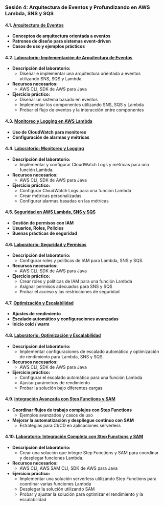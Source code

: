 ### Sesión 4: Arquitectura de Eventos y Profundizando en AWS Lambda, SNS y SQS

#### 4.1. [Arquitectura de Eventos](arquitectura_eventos.md)
- **Conceptos de arquitectura orientada a eventos**
- **Patrones de diseño para sistemas event-driven**
- **Casos de uso y ejemplos prácticos**

#### 4.2. [Laboratorio: Implementación de Arquitectura de Eventos](laboratorio_arquitectura.md)
- **Descripción del laboratorio:**
  - Diseñar e implementar una arquitectura orientada a eventos utilizando SNS, SQS y Lambda.
- **Recursos necesarios:**
  - AWS CLI, SDK de AWS para Java
- **Ejercicio práctico:**
  - Diseñar un sistema basado en eventos
  - Implementar los componentes utilizando SNS, SQS y Lambda
  - Probar el flujo de eventos y la interacción entre componentes

#### 4.3. [Monitoreo y Logging en AWS Lambda](monitoreo_logging.md)
- **Uso de CloudWatch para monitoreo**
- **Configuración de alarmas y métricas**

#### 4.4. [Laboratorio: Monitoreo y Logging](laboratorio_monitoreo.md)
- **Descripción del laboratorio:**
  - Implementar y configurar CloudWatch Logs y métricas para una función Lambda.
- **Recursos necesarios:**
  - AWS CLI, SDK de AWS para Java
- **Ejercicio práctico:**
  - Configurar CloudWatch Logs para una función Lambda
  - Crear métricas personalizadas
  - Configurar alarmas basadas en las métricas

#### 4.5. [Seguridad en AWS Lambda, SNS y SQS](seguridad.md)
- **Gestión de permisos con IAM**
- **Usuarios, Roles, Policies**
- **Buenas prácticas de seguridad**

#### 4.6. [Laboratorio: Seguridad y Permisos](laboratorio_seguridad.md)
- **Descripción del laboratorio:**
  - Configurar roles y políticas de IAM para Lambda, SNS y SQS.
- **Recursos necesarios:**
  - AWS CLI, SDK de AWS para Java
- **Ejercicio práctico:**
  - Crear roles y políticas de IAM para una función Lambda
  - Asignar permisos adecuados para SNS y SQS
  - Probar el acceso y las restricciones de seguridad

#### 4.7. [Optimización y Escalabilidad](optimizacion_escalabilidad.md)
- **Ajustes de rendimiento**
- **Escalado automático y configuraciones avanzadas**
- **Inicio cold / warm**

#### 4.8. [Laboratorio: Optimización y Escalabilidad](laboratorio_optimizacion.md)
- **Descripción del laboratorio:**
  - Implementar configuraciones de escalado automático y optimización de rendimiento para Lambda, SNS y SQS.
- **Recursos necesarios:**
  - AWS CLI, SDK de AWS para Java
- **Ejercicio práctico:**
  - Configurar el escalado automático para una función Lambda
  - Ajustar parámetros de rendimiento
  - Probar la solución bajo diferentes cargas

#### 4.9. [Integración Avanzada con Step Functions y SAM](integracion_avanzada.md)
- **Coordinar flujos de trabajo complejos con Step Functions**
  - Ejemplos avanzados y casos de uso
- **Mejorar la automatización y despliegue continuo con SAM**
  - Estrategias para CI/CD en aplicaciones serverless

#### 4.10. [Laboratorio: Integración Completa con Step Functions y SAM](laboratorio_integracion_completa.md)
- **Descripción del laboratorio:**
  - Crear una solución que integre Step Functions y SAM para coordinar y desplegar funciones Lambda.
- **Recursos necesarios:**
  - AWS CLI, AWS SAM CLI, SDK de AWS para Java
- **Ejercicio práctico:**
  - Implementar una solución serverless utilizando Step Functions para coordinar varias funciones Lambda
  - Desplegar la solución utilizando SAM
  - Probar y ajustar la solución para optimizar el rendimiento y la escalabilidad
